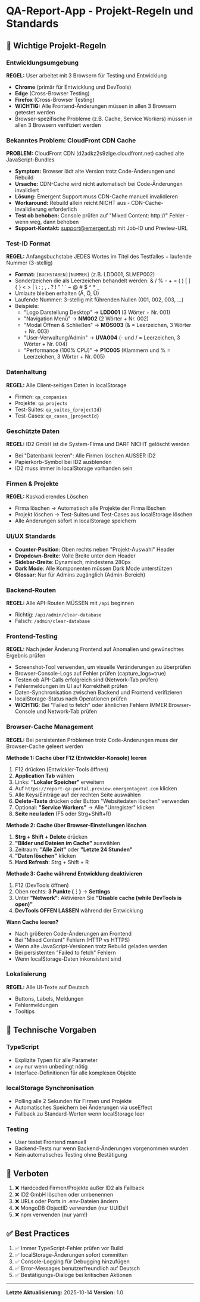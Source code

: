 # QA-Report-App - Projekt-Regeln und Standards

## 🎯 Wichtige Projekt-Regeln

### Entwicklungsumgebung
**REGEL:** User arbeitet mit 3 Browsern für Testing und Entwicklung
- **Chrome** (primär für Entwicklung und DevTools)
- **Edge** (Cross-Browser Testing)
- **Firefox** (Cross-Browser Testing)
- **WICHTIG:** Alle Frontend-Änderungen müssen in allen 3 Browsern getestet werden
- Browser-spezifische Probleme (z.B. Cache, Service Workers) müssen in allen 3 Browsern verifiziert werden

### Bekanntes Problem: CloudFront CDN Cache
**PROBLEM:** CloudFront CDN (d2adkz2s9zlge.cloudfront.net) cached alte JavaScript-Bundles
- **Symptom:** Browser lädt alte Version trotz Code-Änderungen und Rebuild
- **Ursache:** CDN-Cache wird nicht automatisch bei Code-Änderungen invalidiert
- **Lösung:** Emergent Support muss CDN-Cache manuell invalidieren
- **Workaround:** Rebuild allein reicht NICHT aus - CDN-Cache-Invalidierung erforderlich
- **Test ob behoben:** Console prüfen auf "Mixed Content: http://" Fehler - wenn weg, dann behoben
- **Support-Kontakt:** support@emergent.sh mit Job-ID und Preview-URL

### Test-ID Format
**REGEL:** Anfangsbuchstabe JEDES Wortes im Titel des Testfalles + laufende Nummer (3-stellig)
- **Format:** `[BUCHSTABEN][NUMMER]` (z.B. LDD001, SLMEP002)
- Sonderzeichen die als Leerzeichen behandelt werden: & / % - + = ( ) [ ] { } < > | \ : ; , . ? ! " ' ` ~ @ # $ ^ * _
- Umlaute bleiben erhalten (Ä, Ö, Ü)
- Laufende Nummer: 3-stellig mit führenden Nullen (001, 002, 003, ...)
- Beispiele:
  - "Logo Darstellung Desktop" → **LDD001** (3 Wörter + Nr. 001)
  - "Navigation Menü" → **NM002** (2 Wörter + Nr. 002)
  - "Modal Öffnen & Schließen" → **MÖS003** (& = Leerzeichen, 3 Wörter + Nr. 003)
  - "User-Verwaltung/Admin" → **UVA004** (- und / = Leerzeichen, 3 Wörter + Nr. 004)
  - "Performance (100% CPU)" → **P1C005** (Klammern und % = Leerzeichen, 3 Wörter + Nr. 005)

### Datenhaltung
**REGEL:** Alle Client-seitigen Daten in localStorage
- Firmen: `qa_companies`
- Projekte: `qa_projects`
- Test-Suites: `qa_suites_{projectId}`
- Test-Cases: `qa_cases_{projectId}`

### Geschützte Daten
**REGEL:** ID2 GmbH ist die System-Firma und DARF NICHT gelöscht werden
- Bei "Datenbank leeren": Alle Firmen löschen AUSSER ID2
- Papierkorb-Symbol bei ID2 ausblenden
- ID2 muss immer in localStorage vorhanden sein

### Firmen & Projekte
**REGEL:** Kaskadierendes Löschen
- Firma löschen → Automatisch alle Projekte der Firma löschen
- Projekt löschen → Test-Suites und Test-Cases aus localStorage löschen
- Alle Änderungen sofort in localStorage speichern

### UI/UX Standards
- **Counter-Position**: Oben rechts neben "Projekt-Auswahl" Header
- **Dropdown-Breite**: Volle Breite unter dem Header
- **Sidebar-Breite**: Dynamisch, mindestens 280px
- **Dark Mode**: Alle Komponenten müssen Dark Mode unterstützen
- **Glossar**: Nur für Admins zugänglich (Admin-Bereich)

### Backend-Routen
**REGEL:** Alle API-Routen MÜSSEN mit `/api` beginnen
- Richtig: `/api/admin/clear-database`
- Falsch: `/admin/clear-database`

### Frontend-Testing
**REGEL:** Nach jeder Änderung Frontend auf Anomalien und gewünschtes Ergebnis prüfen
- Screenshot-Tool verwenden, um visuelle Veränderungen zu überprüfen
- Browser-Console-Logs auf Fehler prüfen (capture_logs=true)
- Testen ob API-Calls erfolgreich sind (Network-Tab prüfen)
- Fehlermeldungen im UI auf Korrektheit prüfen
- Daten-Synchronisation zwischen Backend und Frontend verifizieren
- localStorage-Status nach Operationen prüfen
- **WICHTIG**: Bei "Failed to fetch" oder ähnlichen Fehlern IMMER Browser-Console und Network-Tab prüfen

### Browser-Cache Management
**REGEL:** Bei persistenten Problemen trotz Code-Änderungen muss der Browser-Cache geleert werden

**Methode 1: Cache über F12 (Entwickler-Konsole) leeren**
1. F12 drücken (Entwickler-Tools öffnen)
2. **Application Tab** wählen
3. Links: **"Lokaler Speicher"** erweitern
4. Auf `https://report-qa-portal.preview.emergentagent.com` klicken
5. Alle Keys/Einträge auf der rechten Seite auswählen
6. **Delete-Taste** drücken oder Button "Websitedaten löschen" verwenden
7. Optional: **"Service Workers"** → Alle "Unregister" klicken
8. **Seite neu laden** (F5 oder Strg+Shift+R)

**Methode 2: Cache über Browser-Einstellungen löschen**
1. **Strg + Shift + Delete** drücken
2. **"Bilder und Dateien im Cache"** auswählen
3. Zeitraum: **"Alle Zeit"** oder **"Letzte 24 Stunden"**
4. **"Daten löschen"** klicken
5. **Hard Refresh**: Strg + Shift + R

**Methode 3: Cache während Entwicklung deaktivieren**
1. F12 (DevTools öffnen)
2. Oben rechts: **3 Punkte (⋮)** → **Settings**
3. Unter **"Network"**: Aktivieren Sie **"Disable cache (while DevTools is open)"**
4. **DevTools OFFEN LASSEN** während der Entwicklung

**Wann Cache leeren?**
- Nach größeren Code-Änderungen am Frontend
- Bei "Mixed Content" Fehlern (HTTP vs HTTPS)
- Wenn alte JavaScript-Versionen trotz Rebuild geladen werden
- Bei persistenten "Failed to fetch" Fehlern
- Wenn localStorage-Daten inkonsistent sind

### Lokalisierung
**REGEL:** Alle UI-Texte auf Deutsch
- Buttons, Labels, Meldungen
- Fehlermeldungen
- Tooltips

## 📝 Technische Vorgaben

### TypeScript
- Explizite Typen für alle Parameter
- `any` nur wenn unbedingt nötig
- Interface-Definitionen für alle komplexen Objekte

### localStorage Synchronisation
- Polling alle 2 Sekunden für Firmen und Projekte
- Automatisches Speichern bei Änderungen via useEffect
- Fallback zu Standard-Werten wenn localStorage leer

### Testing
- User testet Frontend manuell
- Backend-Tests nur wenn Backend-Änderungen vorgenommen wurden
- Kein automatisches Testing ohne Bestätigung

## 🚫 Verboten

1. ❌ Hardcoded Firmen/Projekte außer ID2 als Fallback
2. ❌ ID2 GmbH löschen oder umbenennen
3. ❌ URLs oder Ports in .env-Dateien ändern
4. ❌ MongoDB ObjectID verwenden (nur UUIDs!)
5. ❌ npm verwenden (nur yarn!)

## ✅ Best Practices

1. ✅ Immer TypeScript-Fehler prüfen vor Build
2. ✅ localStorage-Änderungen sofort committen
3. ✅ Console-Logging für Debugging hinzufügen
4. ✅ Error-Messages benutzerfreundlich auf Deutsch
5. ✅ Bestätigungs-Dialoge bei kritischen Aktionen

---

**Letzte Aktualisierung:** 2025-10-14
**Version:** 1.0

